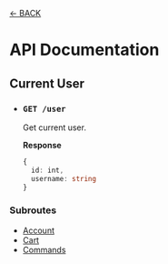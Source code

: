 [← BACK](./README.md)

# API Documentation

## Current User

- ### `GET /user`
  Get current user.

  **Response**

  ```ts
  {
    id: int,
    username: string
  }
  ```

### Subroutes

- [Account](./current_user_account.md)
- [Cart](./current_user_cart.md)
- [Commands](./current_user_commands.md)
